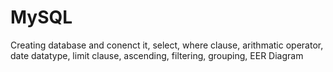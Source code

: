 # MySQL
Creating database and conenct it, select, where clause, arithmatic operator, date datatype, limit clause, ascending, filtering, grouping, EER Diagram 
